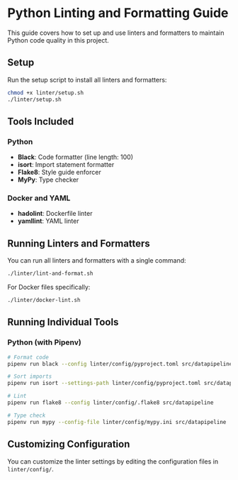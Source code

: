 # Python Linting and Formatting Guide

This guide covers how to set up and use linters and formatters to maintain Python code quality in this project.

## Setup

Run the setup script to install all linters and formatters:

```bash
chmod +x linter/setup.sh
./linter/setup.sh
```

## Tools Included

### Python

- **Black**: Code formatter (line length: 100)
- **isort**: Import statement formatter
- **Flake8**: Style guide enforcer
- **MyPy**: Type checker

### Docker and YAML

- **hadolint**: Dockerfile linter
- **yamllint**: YAML linter

## Running Linters and Formatters

You can run all linters and formatters with a single command:

```bash
./linter/lint-and-format.sh
```

For Docker files specifically:

```bash
./linter/docker-lint.sh
```

## Running Individual Tools

### Python (with Pipenv)

```bash
# Format code
pipenv run black --config linter/config/pyproject.toml src/datapipeline

# Sort imports
pipenv run isort --settings-path linter/config/pyproject.toml src/datapipeline

# Lint
pipenv run flake8 --config linter/config/.flake8 src/datapipeline

# Type check
pipenv run mypy --config-file linter/config/mypy.ini src/datapipeline
```

## Customizing Configuration

You can customize the linter settings by editing the configuration files in `linter/config/`.
